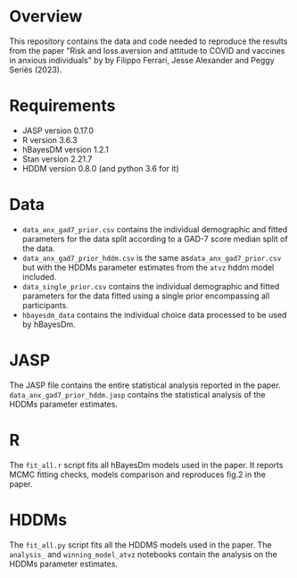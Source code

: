 # Overview
This repository contains the data and code needed to reproduce the results from the paper
"Risk and loss aversion and attitude to COVID and vaccines in anxious individuals" by
by Filippo Ferrari, Jesse Alexander and Peggy Seriès (2023).


# Requirements
- JASP version 0.17.0
- R version 3.6.3
- hBayesDM version 1.2.1
- Stan version 2.21.7
- HDDM version 0.8.0 (and python 3.6 for it)
  

# Data
- `data_anx_gad7_prior.csv` contains the individual demographic and fitted parameters for the data split according to a GAD-7 score median split of the data.
- `data_anx_gad7_prior_hddm.csv` is the same as`data_anx_gad7_prior.csv` but with the HDDMs parameter estimates from the `atvz` hddm model included.
- `data_single_prior.csv` contains the individual demographic and fitted parameters for the data fitted using a single prior encompassing all participants.
- `hbayesdm_data` contains the individual choice data processed to be used by hBayesDm. 


# JASP
The JASP file contains the entire statistical analysis reported in the paper.
`data_anx_gad7_prior_hddm.jasp` contains the statistical analysis of the HDDMs parameter estimates.


# R
The `fit_all.r` script fits all hBayesDm models used in the paper.
It reports MCMC fitting checks, models comparison and reproduces fig.2 in the paper.  


# HDDMs
The `fit_all.py` script fits all the HDDMS models used in the paper.
The `analysis_` and `winning_model_atvz` notebooks contain the analysis on the HDDMs parameter estimates. 